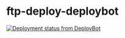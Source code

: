 # ftp-deploy-deploybot

[![Deployment status from DeployBot](https://flo32.deploybot.com/badge/23779030112525/198285.svg)](https://deploybot.com)
